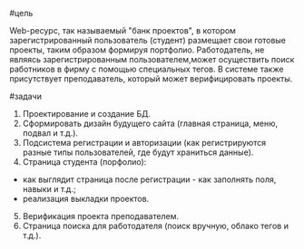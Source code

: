﻿#цель 

Web-ресурс, так называемый "банк проектов", в котором зарегистрированный пользователь (студент) размещает свои готовые проекты, таким образом формируя портфолио. 
Работодатель, не являясь зарегистрированным пользователем,может осуществить поиск работников в фирму с помощью специальных тегов. 
В системе также присутствует преподаватель, который может верифицировать проекты.

#задачи

1. Проектирование и создание БД.
2. Сформировать дизайн будущего сайта (главная страница, меню, подвал и т.д.).
3. Подсистема регистрации и авторизации (как регистрируются разные типы пользователей, где будут храниться данные).
4. Страница студента (порфолио):
* как выглядит страница после регистрации - как заполнять поля, навыки и т.д.;
* реализация выкладки проектов.
5. Верификация проекта преподавателем.
6. Страница поиска для работодателя (поиск вручную, облако тегов и т.д.).

